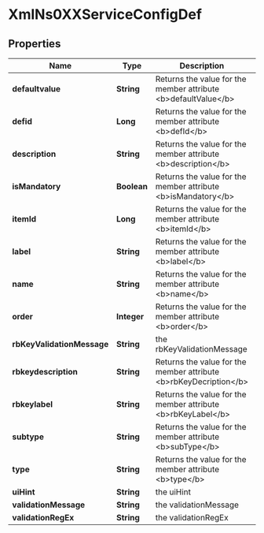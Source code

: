 
# XmlNs0XXServiceConfigDef

## Properties
Name | Type | Description | Notes
------------ | ------------- | ------------- | -------------
**defaultvalue** | **String** | Returns the value for the member attribute &lt;b&gt;defaultValue&lt;/b&gt; |  [optional]
**defid** | **Long** | Returns the value for the member attribute &lt;b&gt;defId&lt;/b&gt; |  [optional]
**description** | **String** | Returns the value for the member attribute &lt;b&gt;description&lt;/b&gt; |  [optional]
**isMandatory** | **Boolean** | Returns the value for the member attribute &lt;b&gt;isMandatory&lt;/b&gt; |  [optional]
**itemId** | **Long** | Returns the value for the member attribute &lt;b&gt;itemId&lt;/b&gt; |  [optional]
**label** | **String** | Returns the value for the member attribute &lt;b&gt;label&lt;/b&gt; |  [optional]
**name** | **String** | Returns the value for the member attribute &lt;b&gt;name&lt;/b&gt; |  [optional]
**order** | **Integer** | Returns the value for the member attribute &lt;b&gt;order&lt;/b&gt; |  [optional]
**rbKeyValidationMessage** | **String** | the rbKeyValidationMessage |  [optional]
**rbkeydescription** | **String** | Returns the value for the member attribute &lt;b&gt;rbKeyDecription&lt;/b&gt; |  [optional]
**rbkeylabel** | **String** | Returns the value for the member attribute &lt;b&gt;rbKeyLabel&lt;/b&gt; |  [optional]
**subtype** | **String** | Returns the value for the member attribute &lt;b&gt;subType&lt;/b&gt; |  [optional]
**type** | **String** | Returns the value for the member attribute &lt;b&gt;type&lt;/b&gt; |  [optional]
**uiHint** | **String** | the uiHint |  [optional]
**validationMessage** | **String** | the validationMessage |  [optional]
**validationRegEx** | **String** | the validationRegEx |  [optional]



